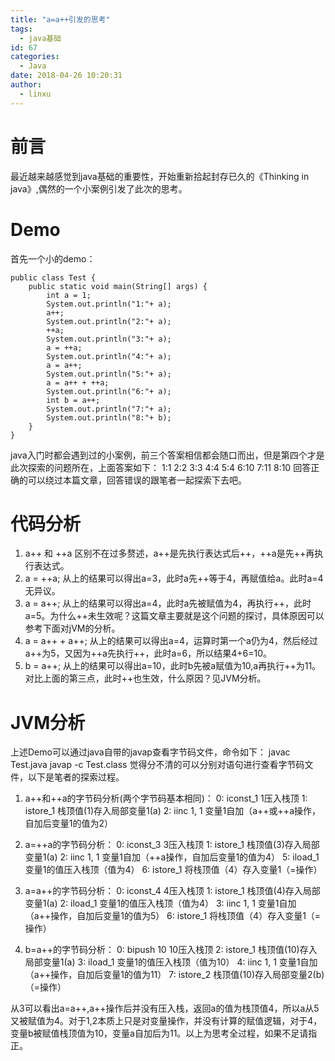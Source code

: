```yaml
---
title: "a=a++引发的思考"
tags:
  - java基础
id: 67
categories:
  - Java
date: 2018-04-26 10:20:31
author: 
  - linxu
---
```

# 前言 #

最近越来越感觉到java基础的重要性，开始重新拾起封存已久的《Thinking in java》,偶然的一个小案例引发了此次的思考。

# Demo #

首先一个小的demo：

	public class Test {
		public static void main(String[] args) {
			int a = 1;
			System.out.println("1:"+ a);
			a++;
			System.out.println("2:"+ a);
			++a;
			System.out.println("3:"+ a);
			a = ++a;
			System.out.println("4:"+ a);
			a = a++;
			System.out.println("5:"+ a);
			a = a++ + ++a;
			System.out.println("6:"+ a);
			int b = a++;
			System.out.println("7:"+ a);
			System.out.println("8:"+ b);
		}
	}

java入门时都会遇到过的小案例，前三个答案相信都会随口而出，但是第四个才是此次探索的问题所在，上面答案如下：
	1:1
	2:2
	3:3
	4:4
	5:4
	6:10
	7:11
	8:10
回答正确的可以绕过本篇文章，回答错误的跟笔者一起探索下去吧。

# 代码分析 #
1. a++ 和 ++a 区别不在过多赘述，a++是先执行表达式后++，++a是先++再执行表达式。
2. a = ++a; 从上的结果可以得出a=3，此时a先++等于4，再赋值给a。此时a=4无异议。
3. a = a++; 从上的结果可以得出a=4，此时a先被赋值为4，再执行++，此时a=5。为什么++未生效呢？这篇文章主要就是这个问题的探讨，具体原因可以参考下面对jVM的分析。
4. a = a++ + a++; 从上的结果可以得出a=4，运算时第一个a仍为4，然后经过a++为5，又因为++a先执行++，此时a=6，所以结果4+6=10。
5. b = a++; 从上的结果可以得出a=10，此时b先被a赋值为10,a再执行++为11。对比上面的第三点，此时++也生效，什么原因？见JVM分析。

# JVM分析 #

上述Demo可以通过java自带的javap查看字节码文件，命令如下：
	javac Test.java
	javap -c Test.class
觉得分不清的可以分别对语句进行查看字节码文件，以下是笔者的探索过程。
1. a++和++a的字节码分析(两个字节码基本相同)：
	   0: iconst_1					1压入栈顶
       1: istore_1					栈顶值(1)存入局部变量1(a)
       2: iinc          1, 1		  变量1自加（a++或++a操作，自加后变量1的值为2）  

2. a=++a的字节码分析：
	   0: iconst_3					3压入栈顶
       1: istore_1					栈顶值(3)存入局部变量1(a)
       2: iinc          1, 1		  变量1自加（++a操作，自加后变量1的值为4）
       5: iload_1					 变量1的值压入栈顶（值为4）
       6: istore_1					将栈顶值（4）存入变量1（=操作）
				
3. a=a++的字节码分析：
       0: iconst_4					4压入栈顶
       1: istore_1					栈顶值(4)存入局部变量1(a)
       2: iload_1					 变量1的值压入栈顶（值为4）
       3: iinc          1, 1		  变量1自加（a++操作，自加后变量1的值为5）
       6: istore_1					将栈顶值（4）存入变量1（=操作）  

4. b=a++的字节码分析：
       0: bipush        10			10压入栈顶
       2: istore_1					栈顶值(10)存入局部变量1(a)
       3: iload_1					 变量1的值压入栈顶（值为10）
       4: iinc          1, 1		  变量1自加（a++操作，自加后变量1的值为11）
       7: istore_2					栈顶值(10)存入局部变量2(b)（=操作）
        
从3可以看出a=a++,a++操作后并没有压入栈，返回a的值为栈顶值4，所以a从5又被赋值为4。对于1,2本质上只是对变量操作，并没有计算的赋值逻辑，对于4，变量b被赋值栈顶值为10，变量a自加后为11。以上为思考全过程，如果不足请指正。





